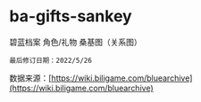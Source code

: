 # ba-gifts-sankey

碧蓝档案 角色/礼物 桑基图（关系图）

```
最后修订日期：2022/5/26
```

数据来源：[https://wiki.biligame.com/bluearchive](https://wiki.biligame.com/bluearchive)